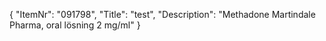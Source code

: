 {
  "ItemNr": "091798",
  "Title": "test",
  "Description": "Methadone Martindale Pharma, oral lösning 2 mg/ml"
}